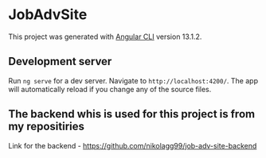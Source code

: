 # JobAdvSite

This project was generated with [Angular CLI](https://github.com/angular/angular-cli) version 13.1.2.

## Development server

Run `ng serve` for a dev server. Navigate to `http://localhost:4200/`. The app will automatically reload if you change any of the source files.

## The backend whis is used for this project is from my repositiries

Link for the backend - https://github.com/nikolagg99/job-adv-site-backend
